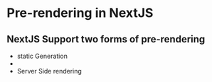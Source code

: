 # Pre-rendering in NextJS 

## NextJS Support two forms of pre-rendering
- static Generation 
- 
- Server Side rendering  
